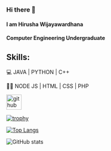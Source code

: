 ### Hi there 👋
#### I am Hirusha Wijayawardhana
#### Computer Engineering Undergraduate

## Skills:
💻 JAVA | PYTHON | C++

👨‍💻 NODE JS | HTML | CSS | PHP



[<img src='https://cdn.jsdelivr.net/npm/simple-icons@3.0.1/icons/github.svg' alt='github' height='40'>](https://github.com/hirushAd99)  

[![trophy](https://github-profile-trophy.vercel.app/?username=hirushAd99)](https://github.com/ryo-ma/github-profile-trophy)

[![Top Langs](https://github-readme-stats.vercel.app/api/top-langs/?username=hirushAd99)](https://github.com/anuraghazra/github-readme-stats)

![GitHub stats](https://github-readme-stats.vercel.app/api?username=hirushAd99&show_icons=true)  

